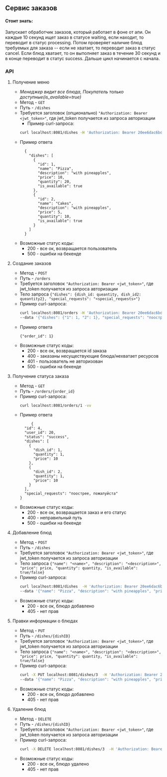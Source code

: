 
## Сервис заказов

#### Стоит знать:
Запускает обработчик заказов, который работает в фоне от апи. Он каждые 10 секунд ищет заказ в статусе waiting, если находит, то переводит в статус processing. Потом проверяет наличие блюд требуемых для заказа -- если не хватает, то переводит заказ в статус cancel. Если блюд хватает, то он выполняет заказ в течение 30 секунд и в конце переводит в статус success. Дальше цикл начинается с начала. 

### API
1. Получение меню 
    - _Менеджер видит все блюда, Покупатель только доступные(is_available=true)_
    - Метод - `GET`
    - Путь - `/dishes`
    - Требуется заголовок (опционально) `"Authorization: Bearer <jwt_token>"`, где jwt_token получается из запроса авторизации
        - Пример curl-запроса:
      ```sh
      curl localhost:8081/dishes -H 'Authorization: Bearer 20ee6dac6bd03313ee389ac566e0426afc89a752de8655ca14c04f39d76eb7e2' -vv
      ```
    - Пример ответа 
      ```
        {
          "dishes": [
            {
              "id": 1,
              "name": "Pizza",
              "description": "with pineapples",
              "price": 10,
              "quantity": 20,
              "is_available": true
            },
            {
              "id": 2,
              "name": "Cakes",
              "description": "with pineapples",
              "price": 5,
              "quantity": 10,
              "is_available": true
            }
          ]
        }
      ```
    - Возможные статус коды:
        - 200 - все ок, возвращается пользователь
        - 500 - ошибки на бекенде

2. Создание заказов
   - Метод - `POST`
   - Путь - `/orders`
   - Требуется заголовок `"Authorization: Bearer <jwt_token>"`, где jwt_token получается из запроса авторизации
   - Тело запроса ```{"dishes": {dish_id: queantity, dish_id2: queantity2}, "special_requests": "<special_requests>"}``` 
   - Пример curl-запроса:
     ```sh
     curl localhost:8081/orders -H 'Authorization: Bearer 20ee6dac6bd03313ee389ac566e0426afc89a752de8655ca14c04f39d76eb7e2' \
     --data '{"dishes": {"1": 1, "2": 1}, "special_requests": "поострее, пожалуйста"}' -vv
     ```
   - Пример ответа 
      ```
     {"order_id": 1}
      ```
   - Возможные статус коды:
      - 200 - все ок, возвращается id заказа
      - 400 - заказаны несуществующие блюда/нехватает ресурсов
      - 401 - пользователь не авторизован
      - 500 - ошибки на бекенде

3. Получение статуса заказа
   - Метод - `GET`
   - Путь - `/orders/{order_id}`
   - Пример curl-запроса:
     ```sh
     curl localhost:8081/orders/1 -vv
     ```
   - Пример ответа
      ```
           {
        "id": 4,
        "user_id": 20,
        "status": "success",
        "dishes": [
          {
            "dish_id": 1,
            "quantity": 1,
            "price": 10
          },
          {
            "dish_id": 2,
            "quantity": 1,
            "price": 10
          }
        ],
        "special_requests": "поострее, пожалуйста"
      }
      ```
   - Возможные статус коды:
      - 200 - все ок, возвращается заказ и его статус
      - 400 - неправильный путь
      - 500 - ошибки на бекенде

4. Добавление блюд
    - Метод - `POST`
    - Путь - `/dishes`
    - Требуется заголовок `"Authorization: Bearer <jwt_token>"`, где jwt_token получается из запроса авторизации
    - Тело запроса ```{"name": "<name>", "description": "<description>", "price": price, "quantity": quantity, "is_available": true/false}```
    - Пример curl-запроса:
      ```sh
      curl localhost:8081/dishes  -H 'Authorization: Bearer 20ee6dac6bd03313ee389ac566e0426afc89a752de8655ca14c04f39d76eb7e2' \
      --data '{"name": "Pizza", "description": "with pineapples", "price": 10, "quantity": 20, "is_available": true}' -vv
      ```
    - Возможные статус коды:
        - 200 - все ок, блюдо добавлено
        - 405 - нет прав

5. Правки информации о блюдах
    - Метод - `PUT`
    - Путь - `/dishes/{dishID}`
    - Требуется заголовок `"Authorization: Bearer <jwt_token>"`, где jwt_token получается из запроса авторизации
    - Тело запроса ```{"name": "<name>", "description": "<description>", "price": price, "quantity": quantity, "is_available": true/false}```
    - Пример curl-запроса:
      ```sh
      curl -X PUT localhost:8081/dishes/3  -H 'Authorization: Bearer 20ee6dac6bd03313ee389ac566e0426afc89a752de8655ca14c04f39d76eb7e2' \
      --data '{"name": "Pizza", "description": "with pineapples", "price": 20, "quantity": 30, "is_available": true}' -vv
      ```
    - Возможные статус коды:
        - 200 - все ок, блюдо добавлено
        - 405 - нет прав

6. Удаление блюд
    - Метод - `DELETE`
    - Путь - `/dishes/{dishID}`
    - Требуется заголовок `"Authorization: Bearer <jwt_token>"`, где jwt_token получается из запроса авторизации
    - Пример curl-запроса:
      ```sh
      curl -X DELETE localhost:8081/dishes/3  -H 'Authorization: Bearer 20ee6dac6bd03313ee389ac566e0426afc89a752de8655ca14c04f39d76eb7e2' -vv
      ```
    - Возможные статус коды:
        - 200 - все ок, блюдо удалено
        - 405 - нет прав
